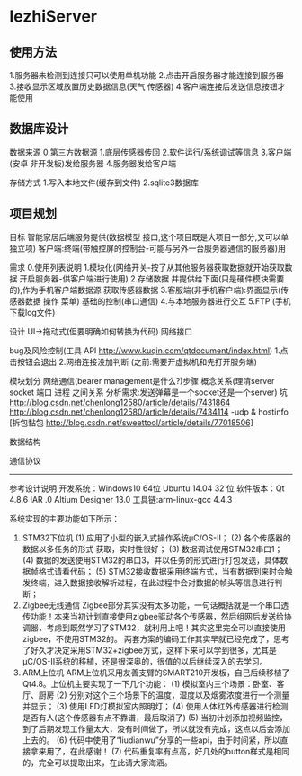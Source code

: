 # lezhiServer
## 使用方法
1.服务器未检测到连接只可以使用单机功能
2.点击开启服务器才能连接到服务器
3.接收显示区域放置历史数据信息(天气 传感器)
4.客户端连接后发送信息按钮才能使用

## 数据库设计
数据来源
0.第三方数据源
1.底层传感器传回
2.软件运行/系统调试等信息
3.客户端(安卓 非开发板)发给服务器
4.服务器发给客户端

存储方式
1.写入本地文件(缓存到文件)
2.sqlite3数据库

## 项目规划
目标
智能家居后端服务提供(数据模型 接口,这个项目既是大项目一部分,又可以单独立项)
客户端:终端(带触控屏的控制台-可能与另外一台服务器通信的服务器)用

需求
0.使用列表说明
1.模块化(网络开关-按了从其他服务器获取数据就开始获取数据 开启服务器-供客户端进行使用)
2.存储数据 并提供给下面(只是硬件模块需要的),作为手机客户端数据源 获取传感器数据
3.客服端(非手机客户端):界面显示(传感器数据 操作 菜单) 基础的控制(串口通信) 
4.与本地服务器进行交互 
5.FTP (手机下载log文件)  

设计
UI->拖动式(但要明确如何转换为代码)
网络接口

bug及风险控制(工具 API http://www.kuqin.com/qtdocument/index.html)
1.点击按钮会退出
2.网络连接没加判断 (之前:需要开虚拟机和先打开服务端)

模块划分
网络通信(bearer management是什么?)步骤 概念关系(理清server socket 端口 进程 之间关系 分析需求:发送弹幕是一个socket还是一个server) 坑 http://blog.csdn.net/chenlong12580/article/details/7431864
http://blog.csdn.net/chenlong12580/article/details/7434114  -udp & hostinfo
[拆包黏包 http://blog.csdn.net/sweettool/article/details/77018506]

数据结构

通信协议

------------------------------- 
参考设计说明
开发系统：Windows10 64位 
		    Ubuntu 14.04 32 位
软件版本：Qt 4.8.6
		    IAR .0
          Altium Designer 13.0
工具链:arm-linux-gcc 4.4.3

系统实现的主要功能如下所示：
1.	STM32下位机
(1)	应用了小型的嵌入式操作系统μC/OS-II；
(2)	各个传感器的数据以多任务的形式
获取，实时性很好；
(3)	数据调试使用STM32串口1；
(4)	数据的发送使用STM32的串口3，并以任务的形式进行打包发送，具体数据帧格式请看代码；
(5)	STM32接收数据采用终端方式，当有数据到来时会触发终端，进入数据接收解析过程，在此过程中会对数据的帧头等信息进行判断；
2.	Zigbee无线通信
Zigbee部分其实没有太多功能，一句话概括就是一个串口透传功能！本来当初计划直接使用zigbee驱动各个传感器，然后组网后发送给协调器，考虑到既然学习了STM32，就利用上吧！其实这里完全可以直接使用zigbee，不使用STM32的。
两套方案的编码工作其实早就已经完成了，思考了好久才决定采用STM32+zigbee方式，这样下来可以学到很多，尤其是μC/OS-II系统的移植，还是很深奥的，很值的以后继续深入的去学习。
3.	ARM上位机
ARM上位机采用友善支臂的SMART210开发板，自己后续移植了Qt4.8。上位机主要实现了一下几个功能：
(1)	模拟室内三个场景：卧室、客厅、厨房
(2)	分别对这个三个场景下的温度，湿度以及烟雾浓度进行一个测量并显示；
(3)	使用LED灯模拟室内照明灯；
(4)	使用人体红外传感器进行检测是否有人(这个传感器有点不靠谱，最后取消了)
(5)	当初计划添加视频监控，到了后期发现工作量太大，没有时间做了，所以就没有完成，这点以后会添加上去的。
(6)	代码中使用了“liudianwu”分享的一些api，由于时间紧，所以直接拿来用了，在此感谢！
(7)	代码重复率有点高，好几处的button样式是相同的，完全可以提取出来，在此请大家海涵。
